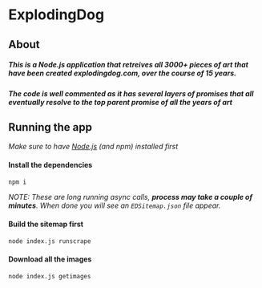 # ExplodingDog
## About
##### This is a Node.js application that retreives all 3000+ pieces of art that have been created explodingdog.com, over the course of 15 years.
##### The code is well commented as it has several layers of promises that all eventually resolve to the top parent promise of all the years of art

## Running the app
_Make sure to have [Node.js](https://nodejs.org/en/download/package-manager/) (and npm) installed first_

#### Install the dependencies
```bash
npm i
```

_NOTE: These are *long* running async calls, **process may take a couple of minutes**. When done you will see an `EDSitemap.json` file appear._

#### Build the sitemap first
```bash
node index.js runscrape
```

#### Download all the images
```bash
node index.js getimages
```

